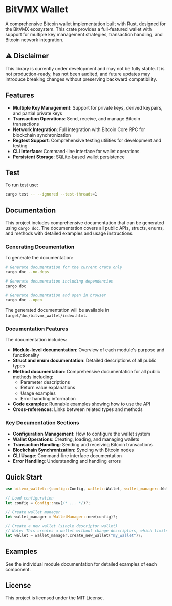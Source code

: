 # BitVMX Wallet

A comprehensive Bitcoin wallet implementation built with Rust, designed for the BitVMX ecosystem. This crate provides a full-featured wallet with support for multiple key management strategies, transaction handling, and Bitcoin network integration.

## ⚠️ Disclaimer

This library is currently under development and may not be fully stable.
It is not production-ready, has not been audited, and future updates may introduce breaking changes without preserving backward compatibility.

## Features

- **Multiple Key Management**: Support for private keys, derived keypairs, and partial private keys
- **Transaction Operations**: Send, receive, and manage Bitcoin transactions
- **Network Integration**: Full integration with Bitcoin Core RPC for blockchain synchronization
- **Regtest Support**: Comprehensive testing utilities for development and testing
- **CLI Interface**: Command-line interface for wallet operations
- **Persistent Storage**: SQLite-based wallet persistence



## Test

To run test use:

```sh
cargo test -- --ignored --test-threads=1  
```

## Documentation

This project includes comprehensive documentation that can be generated using `cargo doc`. The documentation covers all public APIs, structs, enums, and methods with detailed examples and usage instructions.

### Generating Documentation

To generate the documentation:

```bash
# Generate documentation for the current crate only
cargo doc --no-deps

# Generate documentation including dependencies
cargo doc

# Generate documentation and open in browser
cargo doc --open
```

The generated documentation will be available in `target/doc/bitvmx_wallet/index.html`.

### Documentation Features

The documentation includes:

- **Module-level documentation**: Overview of each module's purpose and functionality
- **Struct and enum documentation**: Detailed descriptions of all public types
- **Method documentation**: Comprehensive documentation for all public methods including:
  - Parameter descriptions
  - Return value explanations
  - Usage examples
  - Error handling information
- **Code examples**: Runnable examples showing how to use the API
- **Cross-references**: Links between related types and methods

### Key Documentation Sections

- **Configuration Management**: How to configure the wallet system
- **Wallet Operations**: Creating, loading, and managing wallets
- **Transaction Handling**: Sending and receiving Bitcoin transactions
- **Blockchain Synchronization**: Syncing with Bitcoin nodes
- **CLI Usage**: Command-line interface documentation
- **Error Handling**: Understanding and handling errors

## Quick Start

```rust
use bitvmx_wallet::{config::Config, wallet::Wallet, wallet_manager::WalletManager};

// Load configuration
let config = Config::new(/* ... */)?;

// Create wallet manager
let wallet_manager = WalletManager::new(config)?;

// Create a new wallet (single descriptor wallet)
// Note: This creates a wallet without change descriptors, which limits functionality
let wallet = wallet_manager.create_new_wallet("my_wallet")?;
```

## Examples

See the individual module documentation for detailed examples of each component.

## License

This project is licensed under the MIT License.